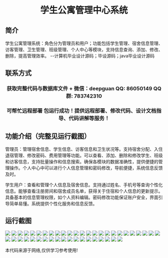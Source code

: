 <p><h1 align="center">学生公寓管理中心系统</h1></p>

## 简介
学生公寓管理系统：角色分为管理员和用户；功能包括学生管理、宿舍信息管理、访客管理、卫生管理、班级管理、个人中心等模块，支持信息查询、添加、修改、删除，提高管理效率。    --计算机毕业设计源码；毕设源码；java毕业设计源码


## 联系方式
<p><h3 align="center">获取完整代码与数据库文件 + 微信：deepguan QQ: 86050149 QQ群: 783742310</h3></p>
<p><h3 align="center">可帮忙远程部署 包运行成功！提供远程部署、修改代码、设计文档指导、代码讲解等服务！</h3></p>

## 功能介绍（完整见运行截图）
管理员：管理宿舍信息、学生信息、访客信息和卫生状况等。支持宿舍分配、入住退宿管理、修改密码、费用管理等功能。可以查看、添加、删除和修改学生、班级和访客信息，支持批量操作和信息搜索。确保各模块的数据准确性，提供便捷的管理操作。个人中心中可以进行个人信息管理和密码修改，导航便捷，系统信息反馈及时。

学生用户：查看和管理个人信息及宿舍信息。支持通过姓名、手机号等查询个性化信息。能够查看注册房间和宿舍成员名单，获得关于住宿和个人信息的更新提示。具备基本的信息管理权限，如个人资料编辑。密码修改功能保证账户安全，界面引导简单易懂。系统提供个性化服务和信息反馈。


## 运行截图
![](img/001.jpg)
![](img/002.jpg)
![](img/003.jpg)
![](img/004.jpg)
![](img/005.jpg)
![](img/006.jpg)
![](img/007.jpg)
![](img/008.jpg)
![](img/009.jpg)
![](img/010.jpg)
![](img/011.jpg)
![](img/012.jpg)
![](img/013.jpg)
![](img/014.jpg)
![](img/015.jpg)
![](img/016.jpg)
![](img/017.jpg)
![](img/018.jpg)
![](img/019.jpg)
![](img/020.jpg)
![](img/021.jpg)
![](img/022.jpg)
![](img/023.jpg)
![](img/024.jpg)
![](img/025.jpg)
![](img/026.jpg)
![](img/027.jpg)
![](img/028.jpg)
![](img/029.jpg)
![](img/030.jpg)
![](img/031.jpg)
![](img/032.jpg)
![](img/033.jpg)
![](img/034.jpg)
![](img/035.jpg)
![](img/036.jpg)
![](img/037.jpg)
![](img/038.jpg)
![](img/039.jpg)
![](img/040.jpg)
![](img/041.jpg)
![](img/042.jpg)
![](img/043.jpg)
![](img/044.jpg)

<p>本代码来源于网络,仅供学习参考使用!</p>
